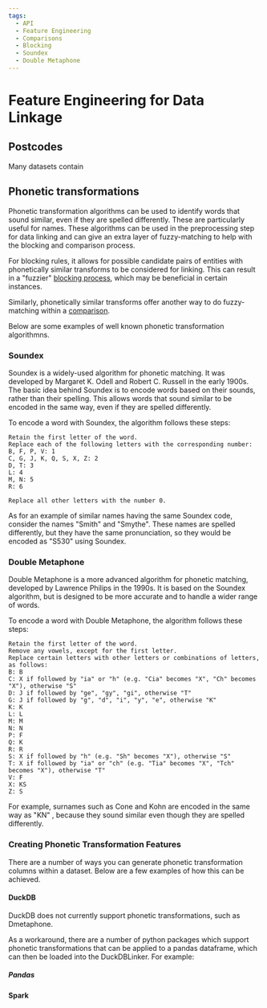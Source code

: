 ```yaml
---
tags:
  - API
  - Feature Engineering
  - Comparisons
  - Blocking
  - Soundex
  - Double Metaphone
---
```


# Feature Engineering for Data Linkage

## Postcodes

Many datasets contain

## Phonetic transformations

Phonetic transformation algorithms can be used to identify words that sound similar, even if they are spelled differently. These are particularly useful for names. These algorithms can be used in the preprocessing step for data linking and can give an extra layer of fuzzy-matching to help with the blocking and comparison process.

For blocking rules, it allows for possible candidate pairs of entities with phonetically similar transforms to be considered for linking. This can result in a "fuzzier" [blocking process](/blocking_rules.md#the-purpose-of-blocking_rules_to_generate_predictions), which may be beneficial in certain instances.

Similarly, phonetically similar transforms offer another way to do fuzzy-matching within a [comparison](/customising_comparisons.ipynb).

Below are some examples of well known phonetic transformation algorithmns.

### Soundex

Soundex is a widely-used algorithm for phonetic matching. It was developed by Margaret K. Odell and Robert C. Russell in the early 1900s. The basic idea behind Soundex is to encode words based on their sounds, rather than their spelling. This allows words that sound similar to be encoded in the same way, even if they are spelled differently.

To encode a word with Soundex, the algorithm follows these steps:

```
Retain the first letter of the word.
Replace each of the following letters with the corresponding number:
B, F, P, V: 1
C, G, J, K, Q, S, X, Z: 2
D, T: 3
L: 4
M, N: 5
R: 6

Replace all other letters with the number 0.
```

As for an example of similar names having the same Soundex code, consider the names "Smith" and "Smythe". 
These names are spelled differently, but they have the same pronunciation, so they would be encoded as "S530" using Soundex.


### Double Metaphone

Double Metaphone is a more advanced algorithm for phonetic matching, developed by Lawrence Philips in the 1990s. It is based on the Soundex algorithm, but is designed to be more accurate and to handle a wider range of words.

To encode a word with Double Metaphone, the algorithm follows these steps:

```
Retain the first letter of the word.
Remove any vowels, except for the first letter.
Replace certain letters with other letters or combinations of letters, as follows:
B: B
C: X if followed by "ia" or "h" (e.g. "Cia" becomes "X", "Ch" becomes "X"), otherwise "S"
D: J if followed by "ge", "gy", "gi", otherwise "T"
G: J if followed by "g", "d", "i", "y", "e", otherwise "K"
K: K
L: L
M: M
N: N
P: F
Q: K
R: R
S: X if followed by "h" (e.g. "Sh" becomes "X"), otherwise "S"
T: X if followed by "ia" or "ch" (e.g. "Tia" becomes "X", "Tch" becomes "X"), otherwise "T"
V: F
X: KS
Z: S
```

For example, surnames such as Cone and Kohn are encoded in the same way as "KN" , because they sound similar even though they are spelled differently. 

### Creating Phonetic Transformation Features

There are a number of ways you can generate phonetic transformation columns within a dataset. Below are a few examples of how this can be achieved.

#### DuckDB

DuckDB does not currently support phonetic transformations, such as Dmetaphone. 

As a workaround, there are a number of python packages which support phonetic transformations that can be applied to a pandas dataframe, which can then be loaded into the DuckDBLinker. For example:



##### Pandas

#### Spark



